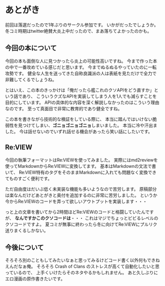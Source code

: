 # あとがき

前回は落選だったので1年ぶりのサークル参加です。
いかがだったでしょうか。
冬コミ時期はtwitter絶賛大炎上中だったので、まあ落ちてよかったのかも。

## 今回の本について

今回の本も面倒な人に見つかったら炎上の可能性高いですね。
今まで作った本の中で一番攻めている感じだと思います。
今までぬるぬるやっていたのに一転攻勢です。
健全な人生を送ってきた自称良識派の人は表紙を見ただけで全力で非難してくるでしょうね。

とはいえ、この本のきっかけは「俺だったら艦これのクソAPIをどう直すか」という話であり、
こういうクズなAPIを実装してしまう人を1人でも減らすことを目的にしています。
APIの具体的な内容を深く解説しなかったのはこういう理由なのです。
至って真面目で非常に教育的であり健全ですね。

この本を書きながら技術的な検証をしている際に、
本当に踏んではいけない脆弱性を見つけてしまい、**ゴニョゴニョゴニョ**しまいました。
本当に冷や汗出ました。
今は話せないのでいずれ話せる機会があったら笑い話にしたいです。

## Re:VIEW

今回の執筆フォーマットはRe:VIEWを使ってみました。
実際にはmd2reviewを使ってMarkdownからRe:VIEWに変換してます。
基本はMarkdownの文法で書いて、
Re:VIEW特有のタグをそのままMarkdownに入れても問題なく変換できてものすごく便利です。

ただ自由度はだいぶ低く未実装な機能も多いようなので苦労します。
原稿部分は楽なんだけどあとがきと奥付を追加するのに非常に苦労しました。
というか今からRe:VIEWのコードを弄って欲しいアウトプットを実装します・・・

っと上の文章を書いてから2時間ほどRe:VIEWのコードと格闘していたんですが、
**なんですかこのクソコードは**・・・
これはマジでちょっとビビるレベルのクソコードですよ。
夏コミが無事に終わったら冬に向けてRe:VIEWにプルリク送りまくるしかない。

## 今後について

そろそろ別のこともしてみたいなぁと思ってみるけどコード書く以外何もできねえんだなぁ俺。
そろそろ Crash of Clans のストレスが高くて自動化したいと思っているので、
上手くいけたらそのネタやるかもしれません。
あと久しぶりにエロ漫画の原作書きたいです。
